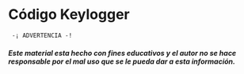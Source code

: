 # Código Keylogger

``` 
 -¡ ADVERTENCIA -!
```


##### Este material esta hecho con fines educativos y el autor no se hace responsable por el mal uso que se le pueda dar a esta información. 
